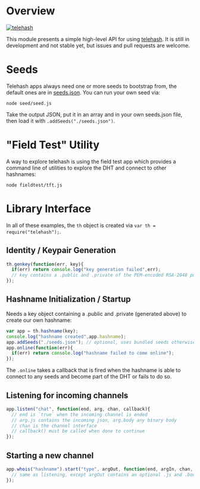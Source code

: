 # Overview

[![telehash](https://nodei.co/npm/telehash.png)](https://nodei.co/npm/telehash/)
	
This module presents a simple high-level API for using [telehash](https://github.com/telehash/telehash.org/blob/master/protocol.md). It is still in development and not stable yet, but issues and pull requests are welcome.

# Seeds

Telehash apps always need one or more seeds to bootstrap from, the default ones are in [seeds.json](seeds.json).  You can run your own seed via:

`node seed/seed.js`

Take the output JSON, put it in an array and in your own seeds.json file, then load it with `.addSeeds("./seeds.json")`.

# "Field Test" Utility

A way to explore telehash is using the field test app which provides a command line of utilities to explore the DHT and connect to other hashnames:

`node fieldtest/tft.js`

# Library Interface

In all of these examples, the `th` object is created via `var th = require("telehash");`.

## Identity / Keypair Generation

```js
th.genkey(function(err, key){
  if(err) return console.log("key generation failed",err);
  // key contains a .public and .private of the PEM-encoded RSA-2048 public and private values
});
```

## Hashname Initialization / Startup

Needs a key object containing a .public and .private (generated above) to create our own hashname:

```js
var app = th.hashname(key);
console.log("hashname created",app.hashname);
app.addSeeds("./seeds.json"); // optional, uses bundled seeds otherwise
app.online(function(err){
  if(err) return console.log("hashname failed to come online");
});
```

The `.online` takes a callback that is fired when the hashname is able to connect to any seeds and become part of the DHT or fails to do so.

## Listening for incoming channels

```js
app.listen("chat", function(end, arg, chan, callback){
  // end is `true` when the incoming channel is ended
  // arg.js contains the incoming json, arg.body any binary body
  // chan is the channel interface
  // callback() must be called when done to continue
});
```

## Starting a new channel

```js
app.whois("hashname").start("type", argOut, function(end, argIn, chan, callback){
  // same as listening, except argOut contains an optional .js and .body to be sent in the initial channel request
});
```

